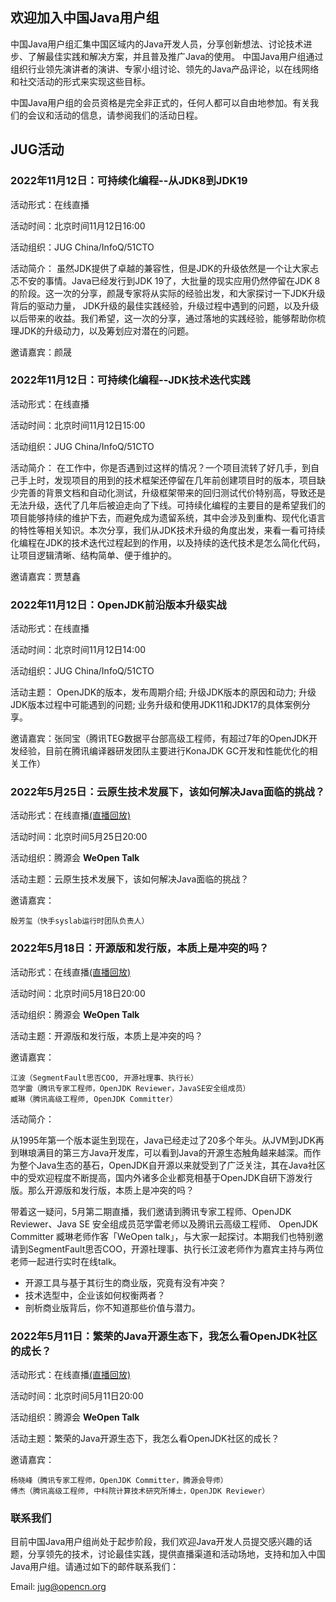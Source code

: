 ## 欢迎加入中国Java用户组

中国Java用户组汇集中国区域内的Java开发人员，分享创新想法、讨论技术进步、了解最佳实践和解决方案，并且普及推广Java的使用。 中国Java用户组通过组织行业领先演讲者的演讲、专家小组讨论、领先的Java产品评论，以在线网络和社交活动的形式来实现这些目标。


中国Java用户组的会员资格是完全非正式的，任何人都可以自由地参加。有关我们的会议和活动的信息，请参阅我们的活动日程。

## JUG活动

### 2022年11月12日：可持续化编程--从JDK8到JDK19
活动形式：在线直播

活动时间：北京时间11月12日16:00

活动组织：JUG China/InfoQ/51CTO

活动简介： 虽然JDK提供了卓越的兼容性，但是JDK的升级依然是一个让大家忐忑不安的事情。Java已经发行到JDK 19了，大批量的现实应用仍然停留在JDK 8的阶段。这一次的分享，颜晟专家将从实际的经验出发，和大家探讨一下JDK升级背后的驱动力量， JDK升级的最佳实践经验，升级过程中遇到的问题，以及升级以后带来的收益。我们希望，这一次的分享，通过落地的实践经验，能够帮助你梳理JDK的升级动力，以及筹划应对潜在的问题。

邀请嘉宾：颜晟

### 2022年11月12日：可持续化编程--JDK技术迭代实践
活动形式：在线直播

活动时间：北京时间11月12日15:00

活动组织：JUG China/InfoQ/51CTO

活动简介： 在工作中，你是否遇到过这样的情况？一个项目流转了好几手，到自己手上时，发现项目的用到的技术框架还停留在几年前创建项目时的版本，项目缺少完善的背景文档和自动化测试，升级框架带来的回归测试代价特别高，导致还是无法升级，迭代了几年后被迫走向了下线。可持续化编程的主要目的是希望我们的项目能够持续的维护下去，而避免成为遗留系统，其中会涉及到重构、现代化语言的特性等相关知识。本次分享，我们从JDK技术升级的角度出发，来看一看可持续化编程在JDK的技术迭代过程起到的作用，以及持续的迭代技术是怎么简化代码，让项目逻辑清晰、结构简单、便于维护的。

邀请嘉宾：贾慧鑫

### 2022年11月12日：OpenJDK前沿版本升级实战
活动形式：在线直播

活动时间：北京时间11月12日14:00

活动组织：JUG China/InfoQ/51CTO

活动主题： OpenJDK的版本，发布周期介绍; 升级JDK版本的原因和动力; 升级JDK版本过程中可能遇到的问题; 业务升级和使用JDK11和JDK17的具体案例分享。

邀请嘉宾：张同宝（腾讯TEG数据平台部高级工程师，有超过7年的OpenJDK开发经验，目前在腾讯编译器研发团队主要进行KonaJDK GC开发和性能优化的相关工作）


### 2022年5月25日：云原生技术发展下，该如何解决Java面临的挑战？
活动形式：在线直播[(直播回放)](https://www.bilibili.com/video/BV1P94y1S7Em?spm_id_from=333.999.0.0)

活动时间：北京时间5月25日20:00

活动组织：腾源会 **WeOpen Talk**

活动主题：云原生技术发展下，该如何解决Java面临的挑战？

邀请嘉宾：

    殷芳玺（快手syslab运行时团队负责人）

### 2022年5月18日：开源版和发行版，本质上是冲突的吗？
活动形式：在线直播[(直播回放)](https://www.bilibili.com/video/BV1WB4y197b1?spm_id_from=444.41.list.card_archive.click)

活动时间：北京时间5月18日20:00

活动组织：腾源会 **WeOpen Talk**

活动主题：开源版和发行版，本质上是冲突的吗？

邀请嘉宾：

    江波（SegmentFault思否COO, 开源社理事、执行长）
    范学雷（腾讯专家工程师，OpenJDK Reviewer，JavaSE安全组成员）
    臧琳（腾讯高级工程师, OpenJDK Committer）

活动简介：

从1995年第一个版本诞生到现在，Java已经走过了20多个年头。从JVM到JDK再到琳琅满目的第三方Java开发库，可以看到Java的开源生态触角越来越深。而作为整个Java生态的基石，OpenJDK自开源以来就受到了广泛关注，其在Java社区中的受欢迎程度不断提高，国内外诸多企业都竞相基于OpenJDK自研下游发行版。那么开源版和发行版，本质上是冲突的吗？

带着这一疑问，5月第二期直播，我们邀请到腾讯专家工程师、OpenJDK Reviewer、Java SE 安全组成员范学雷老师以及腾讯云高级工程师、 OpenJDK Committer 臧琳老师作客「WeOpen talk」，与大家一起探讨。本期我们也特别邀请到SegmentFault思否COO，开源社理事、执行长江波老师作为嘉宾主持与两位老师一起进行实时在线talk。

- 开源工具与基于其衍生的商业版，究竟有没有冲突？
- 技术选型中，企业该如何权衡两者？
- 剖析商业版背后，你不知道那些价值与潜力。

### 2022年5月11日：繁荣的Java开源生态下，我怎么看OpenJDK社区的成长？
活动形式：在线直播[(直播回放)](https://www.bilibili.com/video/BV1VY411c7U9?spm_id_from=333.999.0.0)

活动时间：北京时间5月11日20:00

活动组织：腾源会 **WeOpen Talk**

活动主题：繁荣的Java开源生态下，我怎么看OpenJDK社区的成长？

邀请嘉宾：

    杨晓峰（腾讯专家工程师，OpenJDK Committer，腾源会导师）
    傅杰（腾讯高级工程师, 中科院计算技术研究所博士，OpenJDK Reviewer）


### 联系我们
目前中国Java用户组尚处于起步阶段，我们欢迎Java开发人员提交感兴趣的话题，分享领先的技术，讨论最佳实践，提供直播渠道和活动场地，支持和加入中国Java用户组。请通过如下的邮件联系我们：

Email: jug@opencn.org
